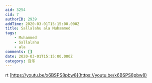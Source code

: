 ```yaml
---
aid: 3254
cid: 7
authorID: 2939
addTime: 2020-03-01T15:15:00.000Z
title: Sallalahu ala Muhammed
tags:
    - Muhammed
    - Sallalahu
    - ala
comments: []
date: 2020-03-01T15:15:00.000Z
category: 音乐
---
```


rt [https://youtu.be/x6BSPS8pbw8](https://youtu.be/x6BSPS8pbw8)
